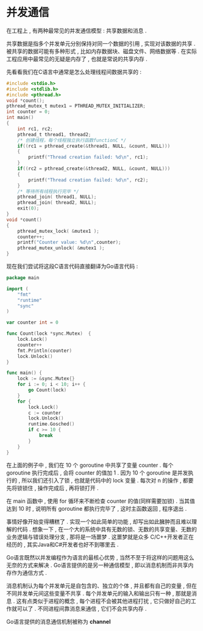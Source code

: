# 并发通信

在工程上 , 有两种最常见的并发通信模型 : 共享数据和消息 .

共享数据是指多个并发单元分别保持对同一个数据的引用 , 实现对该数据的共享 . 被共享的数据可能有多种形式 , 比如内存数据块、磁盘文件、网络数据等 . 在实际工程应用中最常见的无疑是内存了 , 也就是常说的共享内存 .

先看看我们在C语言中通常是怎么处理线程间数据共享的 :

```c
#include <stdio.h>
#include <stdlib.h>
#include <pthread.h>
void *count();
pthread_mutex_t mutex1 = PTHREAD_MUTEX_INITIALIZER;
int counter = 0;
int main()
{
    int rc1, rc2;
    pthread_t thread1, thread2;
    /* 创建线程，每个线程独立执行函数functionC */
    if((rc1 = pthread_create(&thread1, NULL, &count, NULL)))
    {
        printf("Thread creation failed: %d\n", rc1);
    }
    if((rc2 = pthread_create(&thread2, NULL, &count, NULL)))
    {
        printf("Thread creation failed: %d\n", rc2);
    }
    /* 等待所有线程执行完毕 */
    pthread_join( thread1, NULL);
    pthread_join( thread2, NULL);
    exit(0);
}
void *count()
{
    pthread_mutex_lock( &mutex1 );
    counter++;
    printf("Counter value: %d\n",counter);
    pthread_mutex_unlock( &mutex1 );
}
```

现在我们尝试将这段C语言代码直接翻译为Go语言代码 :

```go
package main

import (
    "fmt"
    "runtime"
    "sync"
)

var counter int = 0

func Count(lock *sync.Mutex)  {
    lock.Lock()
    counter++
    fmt.Println(counter)
    lock.Unlock()
}

func main() {
    lock := &sync.Mutex{}
    for i := 0; i < 10; i++ {
        go Count(lock)
    }
    for {
        lock.Lock()
        c := counter
        lock.Unlock()
        runtime.Gosched()
        if c >= 10 {
            break
        }
    }
}
```

在上面的例子中 , 我们在 10 个 goroutine 中共享了变量 counter . 每个 goroutine 执行完成后 , 会将 counter 的值加 1 . 因为 10 个 goroutine 是并发执行的 , 所以我们还引入了锁 , 也就是代码中的 lock 变量 . 每次对 n 的操作 , 都要先将锁锁住 , 操作完成后 , 再将锁打开 . 

在 main 函数中 , 使用 for 循环来不断检查 counter 的值\(同样需要加锁\) . 当其值达到 10 时 , 说明所有 goroutine 都执行完毕了 , 这时主函数返回 , 程序退出 . 

事情好像开始变得糟糕了 . 实现一个如此简单的功能 , 却写出如此臃肿而且难以理解的代码 . 想象一下 , 在一个大的系统中具有无数的锁、无数的共享变量、无数的业务逻辑与错误处理分支 , 那将是一场噩梦 . 这噩梦就是众多 C/C++开发者正在经历的 , 其实Java和C\#开发者也好不到哪里去 . 

Go语言既然以并发编程作为语言的最核心优势 , 当然不至于将这样的问题用这么无奈的方式来解决 . Go语言提供的是另一种通信模型 , 即以消息机制而非共享内存作为通信方式 . 

消息机制认为每个并发单元是自包含的、独立的个体 , 并且都有自己的变量 , 但在不同并发单元间这些变量不共享 . 每个并发单元的输入和输出只有一种 , 那就是消息 . 这有点类似于进程的概念 , 每个进程不会被其他进程打扰 , 它只做好自己的工作就可以了 . 不同进程间靠消息来通信 , 它们不会共享内存 . 

Go语言提供的消息通信机制被称为 **channel**

